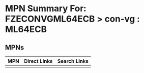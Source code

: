 



# MPN Summary For: FZECONVGML64ECB > con-vg : ML64ECB

## MPNs
  

|MPN|Direct Links|Search Links|
| :--- | :--- | :--- |
||||

